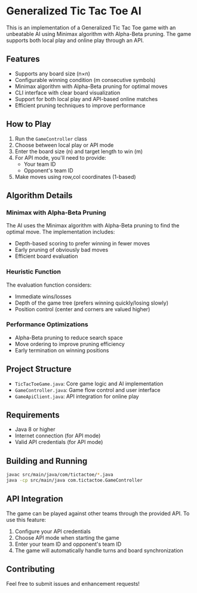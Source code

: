 # Generalized Tic Tac Toe AI

This is an implementation of a Generalized Tic Tac Toe game with an unbeatable AI using Minimax algorithm with Alpha-Beta pruning. The game supports both local play and online play through an API.

## Features

- Supports any board size (n×n)
- Configurable winning condition (m consecutive symbols)
- Minimax algorithm with Alpha-Beta pruning for optimal moves
- CLI interface with clear board visualization
- Support for both local play and API-based online matches
- Efficient pruning techniques to improve performance

## How to Play

1. Run the `GameController` class
2. Choose between local play or API mode
3. Enter the board size (n) and target length to win (m)
4. For API mode, you'll need to provide:
   - Your team ID
   - Opponent's team ID
5. Make moves using row,col coordinates (1-based)

## Algorithm Details

### Minimax with Alpha-Beta Pruning
The AI uses the Minimax algorithm with Alpha-Beta pruning to find the optimal move. The implementation includes:

- Depth-based scoring to prefer winning in fewer moves
- Early pruning of obviously bad moves
- Efficient board evaluation

### Heuristic Function
The evaluation function considers:
- Immediate wins/losses
- Depth of the game tree (prefers winning quickly/losing slowly)
- Position control (center and corners are valued higher)

### Performance Optimizations
- Alpha-Beta pruning to reduce search space
- Move ordering to improve pruning efficiency
- Early termination on winning positions

## Project Structure

- `TicTacToeGame.java`: Core game logic and AI implementation
- `GameController.java`: Game flow control and user interface
- `GameApiClient.java`: API integration for online play

## Requirements

- Java 8 or higher
- Internet connection (for API mode)
- Valid API credentials (for API mode)

## Building and Running

```bash
javac src/main/java/com/tictactoe/*.java
java -cp src/main/java com.tictactoe.GameController
```

## API Integration

The game can be played against other teams through the provided API. To use this feature:

1. Configure your API credentials
2. Choose API mode when starting the game
3. Enter your team ID and opponent's team ID
4. The game will automatically handle turns and board synchronization

## Contributing

Feel free to submit issues and enhancement requests! 